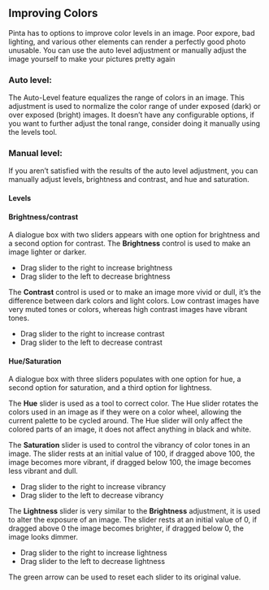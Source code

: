 ## Improving Colors ##

Pinta has to options to improve color levels in an image. Poor expore, bad lighting, and various other elements can render a perfectly good photo unusable. You can use the auto level adjustment or manually adjust the image yourself to make your pictures pretty again


### Auto level: ###
The Auto-Level feature equalizes the range of colors in an image. This adjustment is used to normalize the color range of under exposed (dark) or over exposed (bright) images. It doesn’t have any configurable options, if you want to further adjust the tonal range, consider doing it manually using the levels tool. 


### Manual level: ###

If you aren’t satisfied with the results of the auto level adjustment, you can manually adjust levels, brightness and contrast, and hue and saturation. 

#### Levels ####

#### Brightness/contrast ####

A dialogue box with two sliders appears with one option for brightness and a second option for contrast. 
The **Brightness** control is used to make an image lighter or darker. 

  - Drag slider to the right to increase brightness
  - Drag slider to the left to decrease brightness


The **Contrast** control is used or to make an image more vivid or dull, it’s the difference between dark colors and light colors. Low contrast images have very muted tones or colors, whereas high contrast images have vibrant tones. 

  - Drag slider to the right to increase contrast
  - Drag slider to the left to decrease contrast

#### Hue/Saturation ####

A dialogue box with three sliders populates with one option for hue, a second option for saturation, and a third option for lightness.

The **Hue** slider is used as a tool to correct color. The Hue slider rotates the colors used in an image as if they were on a color wheel, allowing the current palette to be cycled around. The Hue slider will only affect the colored parts of an image, it does not affect anything in black and white.


The **Saturation** slider is used to control the vibrancy of color tones in an image. The slider rests at an initial value of 100, if dragged above 100, the image becomes more vibrant, if dragged below 100, the image becomes less vibrant and dull. 

  - Drag slider to the right to increase vibrancy
  - Drag slider to the left to decrease vibrancy


The **Lightness** slider is very similar to the __Brightness__ adjustment, it is used to alter the exposure of an image. The slider rests at an initial value of 0, if dragged above 0 the image becomes brighter, if dragged below 0, the image looks dimmer.

  - Drag slider to the right to increase lightness
  - Drag slider to the left to decrease lightness
  
The green arrow can be used to reset each slider to its original value. 

